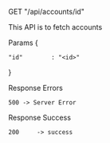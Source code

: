 GET "/api/accounts/id"

This API is to fetch accounts

Params
{

    "id"        : "<id>"

}

Response Errors

    500 -> Server Error

Response Success

    200     -> success